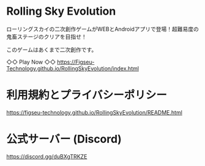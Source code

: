 # Rolling Sky Evolution
ローリングスカイの二次創作ゲームがWEBとAndroidアプリで登場！超難易度の鬼畜ステージのクリアを目指せ！

このゲームはあくまで二次創作です。

◇◇ Play Now ◇◇
https://Figseu-Technology.github.io/RollingSkyEvolution/index.html

# 利用規約とプライバシーポリシー

https://figseu-technology.github.io/RollingSkyEvolution/README.html

# 公式サーバー (Discord)

https://discord.gg/duBXgTRKZE

